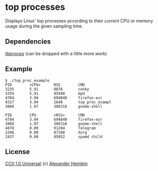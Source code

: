 # top processes
Displays Linux' top processes according to their *current* CPU or memory usage during the given sampling time.

## Dependencies
[libprocps](https://gitlab.com/procps-ng/procps) (can be dropped with a little more work)

## Example
```
$ ./top_proc_example
PID        <CPU>      RSS        CMD       
3235       5.91       8876       conky     
3359       5.91       45948      mpd       
4784       3.94       694840     firefox-esr
9317       3.94       2648       top_proc_exampl
3060       1.97       386316     gnome-shell

PID        CPU        <RSS>      CMD       
4784       3.94       694840     firefox-esr
3060       1.97       386316     gnome-shell
4878       0.00       91284      Telegram  
2346       0.00       87108      Xorg      
2437       0.00       85052      spamd child
```

## License
[CC0 1.0 Universal](https://creativecommons.org/publicdomain/zero/1.0/legalcode)
(c) [Alexander Heinlein](http://choerbaert.org)
